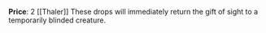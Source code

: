 **Price**: 2 [[Thaler]]
These drops will immediately return the gift of sight to a temporarily blinded creature.